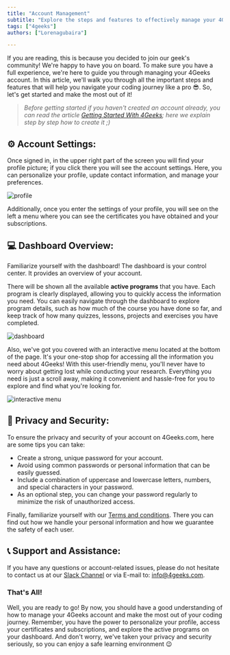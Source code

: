 ```yaml
---
title: "Account Management"
subtitle: "Explore the steps and features to effectively manage your 4Geeks account. Personalize your profile, navigate the dashboard, and ensure privacy and security."
tags: ["4geeks"]
authors: ["Lorenagubaira"]

---
```


If you are reading, this is because you decided to join our geek's community! We're happy to have you on board. To make sure you have a full experience, we're here to guide you through managing your 4Geeks account. In this article, we'll walk you through all the important steps and features that will help you navigate your coding journey like a pro 😎. So, let's get started and make the most out of it!

> *Before getting started if you haven't created an account already, you can read the article [Getting Started With 4Geeks](https://github.com/breatheco-de/knowledge-base/blob/main/content/getting-started-with-4geeks.md); here we explain step by step how to create it ;)*

## ⚙️ Account Settings:

Once signed in, in the upper right part of the screen you will find your profile picture; if you click there you will see the account settings. Here, you can personalize your profile, update contact information, and manage your preferences.

![profile](https://breathecode.herokuapp.com/v1/media/file/profile-png?raw=true)

Additionally, once you enter the settings of your profile, you will see on the left a menu where you can see the certificates you have obtained and your subscriptions.

## 💻 Dashboard Overview:

Familiarize yourself with the dashboard! The dashboard is your control center. It provides an overview of your account.

There will be shown all the available **active programs** that you have. Each program is clearly displayed, allowing you to quickly access the information you need. You can easily navigate through the dashboard to explore program details, such as how much of the course you have done so far, and keep track of how many quizzes, lessons, projects and exercises you have completed.

![dashboard](https://breathecode.herokuapp.com/v1/media/file/dasboard-png?raw=true)

Also, we've got you covered with an interactive menu located at the bottom of the page. It's your one-stop shop for accessing all the information you need about 4Geeks! With this user-friendly menu, you'll never have to worry about getting lost while conducting your research. Everything you need is just a scroll away, making it convenient and hassle-free for you to explore and find what you're looking for.

![interactive menu](https://breathecode.herokuapp.com/v1/media/file/interactive-menu-png?raw=true)

## 🔐 Privacy and Security:

To ensure the privacy and security of your account on 4Geeks.com, here are some tips you can take:
- Create a strong, unique password for your account.
- Avoid using common passwords or personal information that can be easily guessed.
- Include a combination of uppercase and lowercase letters, numbers, and special characters in your password.
- As an optional step, you can change your password regularly to minimize the risk of unauthorized access.

Finally, familiarize yourself with our [Terms and conditions](https://4geeks.com/terms-and-conditions). There you can find out how we handle your personal information and how we guarantee the safety of each user.

## 📞 Support and Assistance:

If you have any questions or account-related issues, please do not hesitate to contact us at our [Slack Channel](https://4geeksacademy.slack.com/) or via E-mail to: [info@4geeks.com](mailto:info@4geeks.com).

### That's All!

Well, you are ready to go! By now, you should have a good understanding of how to manage your 4Geeks account and make the most out of your coding journey. Remember, you have the power to personalize your profile, access your certificates and subscriptions, and explore the active programs on your dashboard. And don't worry, we've taken your privacy and security seriously, so you can enjoy a safe learning environment 😉




